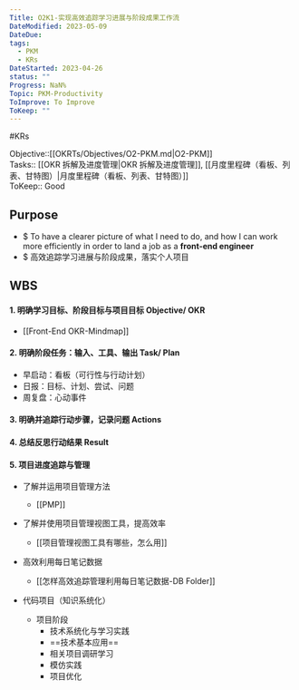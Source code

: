 ```yaml
---
Title: O2K1-实现高效追踪学习进展与阶段成果工作流
DateModified: 2023-05-09
DateDue:
tags:
  - PKM
  - KRs
DateStarted: 2023-04-26
status: ""
Progress: NaN%
Topic: PKM-Productivity
ToImprove: To Improve
ToKeep: ""
---
```

#KRs  

Objective::[[OKRTs/Objectives/O2-PKM.md|O2-PKM]]  
Tasks::  [[OKR 拆解及进度管理|OKR 拆解及进度管理]], [[月度里程碑（看板、列表、甘特图）|月度里程碑（看板、列表、甘特图）]]  
ToKeep::  Good  


## Purpose

- $ To have a clearer picture of what I need to do, and how I can work more efficiently in order to land a job as a **front-end engineer**
- $ 高效追踪学习进展与阶段成果，落实个人项目

## WBS

#### 1. 明确学习目标、阶段目标与项目目标 Objective/ OKR

- [[Front-End OKR-Mindmap]]

#### 2. 明确阶段任务：输入、工具、输出 Task/ Plan

- 早启动：看板（可行性与行动计划）
- 日报：目标、计划、尝试、问题
- 周复盘：心动事件

#### 3. 明确并追踪行动步骤，记录问题 Actions

#### 4. 总结反思行动结果 Result

#### 5. 项目进度追踪与管理

- 了解并运用项目管理方法
  - [[PMP]]
- 了解并使用项目管理视图工具，提高效率
  - [[项目管理视图工具有哪些，怎么用]]
- 高效利用每日笔记数据

  - [[怎样高效追踪管理利用每日笔记数据-DB Folder]]

- 代码项目（知识系统化）
  - 项目阶段
    - 技术系统化与学习实践
    - ==技术基本应用==
    - 相关项目调研学习
    - 模仿实践
    - 项目优化
